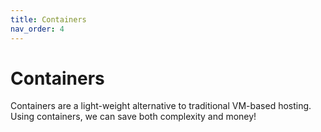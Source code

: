 ```yaml
---
title: Containers
nav_order: 4
---
```


# Containers

Containers are a light-weight alternative to traditional VM-based hosting.
Using containers, we can save both complexity and money!


